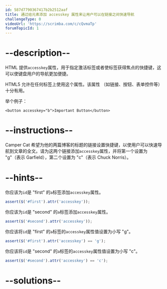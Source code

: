```yaml
---
id: 587d7790367417b2b2512aaf
title: 通过给元素添加 accesskey 属性来让用户可以在链接之间快速导航
challengeType: 0
videoUrl: 'https://scrimba.com/c/cQvmaTp'
forumTopicId: 1
---
```


# --description--

HTML 提供`accesskey`属性，用于指定激活标签或者使标签获得焦点的快捷键，这可以使键盘用户的导航更加便捷。

HTML5 允许在任何标签上使用这个属性。该属性 （如链接、按钮、表单控件等）十分有用。

举个例子：

`<button accesskey="b">Important Button</button>`

# --instructions--

Camper Cat 希望为他的两篇博客的标题的链接设置快捷键，以使用户可以快速导航到文章的全文。请为这两个链接添加`accesskey`属性，并将第一个设置为 "g"（表示 Garfield），第二个设置为 "c"（表示 Chuck Norris）。

# --hints--

你应该为`id`是 "first" 的`a`标签添加`accesskey`属性。

```js
assert($('#first').attr('accesskey'));
```

你应该为`id`是 "second" 的`a`标签添加`accesskey`属性。

```js
assert($('#second').attr('accesskey'));
```

你应该将`id`是 "first" 的`a`标签的`accesskey`属性值设置为小写 "g"。

```js
assert($('#first').attr('accesskey') == 'g');
```

你应该将`id`是 "second" 的`a`标签的`accesskey`属性值设置为小写 "c"。

```js
assert($('#second').attr('accesskey') == 'c');
```

# --solutions--

